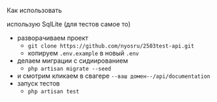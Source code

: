 Как использовать

использую SqlLite (для тестов самое то)

+ разворачиваем проект
  + ```git clone https://github.com/nyosru/2503test-api.git```
  + копируем ```.env.example``` в новый ```.env```
+ делаем миграции с сидиированием 
  + ```php artisan migrate --seed```
+ и смотрим кликаем в свагере ```--ваш домен--/api/documentation```
+ запуск тестов 
  + ```php artisan test```
